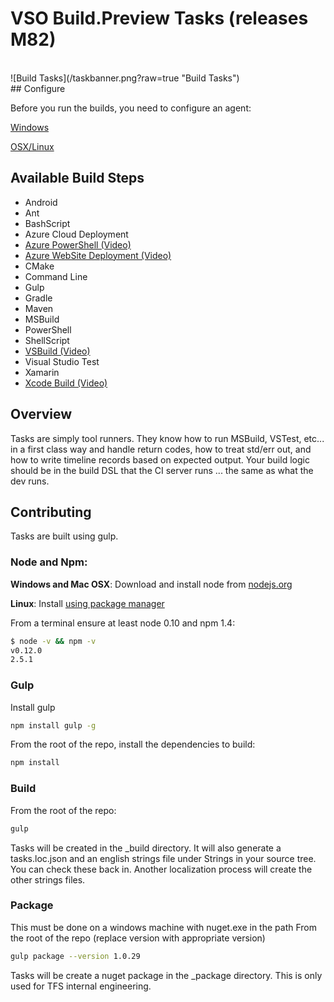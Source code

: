 # VSO Build.Preview Tasks (releases M82)
<br/>
![Build Tasks](/taskbanner.png?raw=true "Build Tasks")
<br/>
## Configure

Before you run the builds, you need to configure an agent:

[Windows](http://youtu.be/V2-cPzggChg)

[OSX/Linux](https://github.com/Microsoft/vso-agent)

## Available Build Steps

* Android
* Ant
* BashScript
* Azure Cloud Deployment
* [Azure PowerShell (Video)](http://youtu.be/uRI94SJ_XoE)
* [Azure WebSite Deployment (Video)](http://youtu.be/aLprCE3uRHs)
* CMake
* Command Line
* Gulp
* Gradle
* Maven
* MSBuild
* PowerShell
* ShellScript
* [VSBuild (Video)](http://youtu.be/Jx8s7KAATH4)
* Visual Studio Test
* Xamarin
* [Xcode Build (Video)](http://youtu.be/OxmBuqtgHuM)

## Overview
Tasks are simply tool runners.  They know how to run MSBuild, VSTest, etc... in a first class way and handle return codes, how to treat std/err out, and how to write timeline records based on expected output.  Your build logic should be in the build
DSL that the CI server runs ... the same as what the dev runs.

## Contributing
Tasks are built using gulp.  

### Node and Npm:
**Windows and Mac OSX**: Download and install node from [nodejs.org](http://nodejs.org/)

**Linux**: Install [using package manager](https://github.com/joyent/node/wiki/Installing-Node.js-via-package-manager)

From a terminal ensure at least node 0.10 and npm 1.4:
```bash
$ node -v && npm -v
v0.12.0
2.5.1
```

### Gulp

Install gulp
```bash
npm install gulp -g
```

From the root of the repo, install the dependencies to build:
```bash
npm install
```

### Build
From the root of the repo:
```bash
gulp
```

Tasks will be created in the _build directory.  It will also generate a tasks.loc.json and an english strings file under Strings in your source tree.  You can check these back in.  Another localization process will create the other strings files.

### Package
This must be done on a windows machine with nuget.exe in the path
From the root of the repo (replace version with appropriate version)
```bash
gulp package --version 1.0.29
```

Tasks will be create a nuget package in the _package directory.  This is only used for TFS internal engineering.
